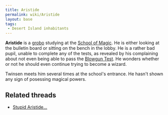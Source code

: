 ```yaml
---
title: Aristide
permalink: wiki/Aristide
layout: base
tags:
 - Desert Island inhabitants
---
```


**Aristide** is a [grobo](grobo "wikilink") studying at the [School of
Magic](School_of_Magic "wikilink"). He is either looking at the bulletin
board or sitting on the bench in the lobby. He is a rather bad pupil,
unable to complete any of the tests, as revealed by his complaining
about not even being able to pass the [Blowgun
Test](Blowgun_Test "wikilink"). He wonders whether or not he should even
continue trying to become a wizard.

Twinsen meets him several times at the school's entrance. He hasn't
shown any sign of posessing magical powers.

## Related threads

- [Stupid
  Aristide...](https://forum.magicball.net/showthread.php?t=5918)
